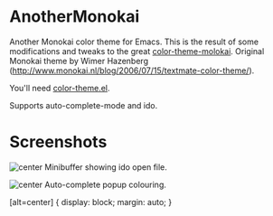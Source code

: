 AnotherMonokai
==============

Another Monokai color theme for Emacs. This is the result of some modifications and tweaks to the great [color-theme-molokai](https://github.com/alloy-d/color-theme-molokai). Original Monokai theme by Wimer Hazenberg (http://www.monokai.nl/blog/2006/07/15/textmate-color-theme/).

You'll need [color-theme.el](http://www.emacswiki.org/emacs/ColorTheme).

Supports auto-complete-mode and ido.

Screenshots
===========

![center](http://i.imgur.com/2dK1C.png)
Minibuffer showing ido open file.

![center](http://i.imgur.com/GaGFs.png)
Auto-complete popup colouring.

[alt=center] {
  display: block;
  margin: auto;
}
